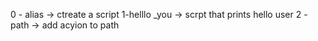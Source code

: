0 - alias -> ctreate a script
1-helllo _you -> scrpt that prints hello user
2 -path -> add acyion to path 
